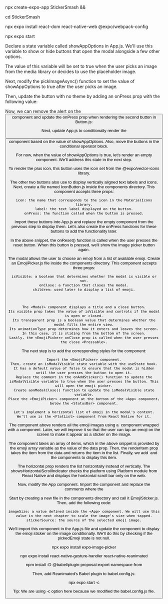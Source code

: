 npx create-expo-app StickerSmash && 

cd StickerSmash

npx expo install react-dom react-native-web @expo/webpack-config

npx expo start

Declare a state variable called showAppOptions in App.js. We'll use this variable to show or hide buttons that open the modal alongside a few other options.

The value of this variable will be set to true when the user picks an image from the media library or decides to use the placeholder image.

Next, modify the pickImageAsync() function to set the value of showAppOptions to true after the user picks an image.

Then, update the button with no theme by adding an onPress prop with the following value:

Now, we can remove the alert on the <Button> component and update the onPress prop when rendering the second button in Button.js:

Next, update App.js to conditionally render the <Button> component based on the value of showAppOptions. Also, move the buttons in the conditional operator block.

For now, when the value of showAppOptions is true, let's render an empty <View> component. We'll address this state in the next step.

To render the plus icon, this button uses the <MaterialIcons> icon set from the @expo/vector-icons library.

The other two buttons also use <MaterialIcons> to display vertically aligned text labels and icons. Next, create a file named IconButton.js inside the components directory. This component accepts three props:

    icon: the name that corresponds to the icon in the MaterialIcons library.
    label: the text label displayed on the button.
    onPress: the function called when the button is pressed.

Import these buttons into App.js and replace the empty <View> component from the previous step to display them. Let's also create the onPress functions for these buttons to add the functionality later.

In the above snippet, the onReset() function is called when the user presses the reset button. When this button is pressed, we'll show the image picker button again.

The modal allows the user to choose an emoji from a list of available emoji. Create an EmojiPicker.js file inside the components directory. This component accepts three props:

    isVisible: a boolean that determines whether the modal is visible or not.
    onClose: a function that closes the modal.
    children: used later to display a list of emoji.



    The <Modal> component displays a title and a close button.
    Its visible prop takes the value of isVisible and controls if the modal is open or closed.
    Its transparent prop is a boolean value that determines whether the modal fills the entire view.
    Its animationType prop determines how it enters and leaves the screen. In this case, it is sliding from the bottom of the screen.
    Lastly, the <EmojiPicker> onClose prop is called when the user presses the close <Pressable>.

The next step is to add the corresponding styles for the <EmojiPicker> component:


    Import the <EmojiPicker> component.
    Then, create an isModalVisible state variable with the useState hook. It has a default value of false to ensure that the modal is hidden until the user presses the button to open it.
    Replace the comment in the onAddSticker() function to update the isModalVisible variable to true when the user presses the button. This will open the emoji picker.
    Create aonModalClose() function to update the isModalVisible state variable.
    Place the <EmojiPicker> component at the bottom of the <App> component, below the <StatusBar> component.

    Let's implement a horizontal list of emoji in the modal's content. We'll use is the <FlatList> component from React Native for it.

The <FlatList> component above renders all the emoji images using a <Image> component wrapped with a <Pressable> component. Later, we will improve it so that the user can tap an emoji on the screen to make it appear as a sticker on the image.

The <FlatList> component takes an array of items, which in the above snippet is provided by the emoji array variable as the value of the data prop. Then, the renderItem prop takes the item from the data and returns the item in the list. Finally, we add <Image> and the <Pressable> components to display this item.

The horizontal prop renders the list horizontally instead of vertically. The showsHorizontalScrollIndicator checks the platform using Platform module from React Native and displays the horizontal scroll bar only on the web.

Now, modify the App component. Import the <EmojiList> component and replace the comments where the <EmojiPicker>

Start by creating a new file in the components directory and call it EmojiSticker.js. Then, add the following code:


    imageSize: a value defined inside the <App> component. We will use this value in the next chapter to scale the image's size when tapped.
    stickerSource: the source of the selected emoji image.

We'll import this component in the App.js file and update the <App> component to display the emoji sticker on the image conditionally. We'll do this by checking if the pickedEmoji state is not null.

npx expo install expo-image-picker

npx expo install react-native-gesture-handler react-native-reanimated

npm install -D @babel/plugin-proposal-export-namespace-from

Then, add Reanimated's Babel plugin to babel.config.js:

npx expo start -c

Tip: We are using -c option here because we modified the babel.config.js file.
